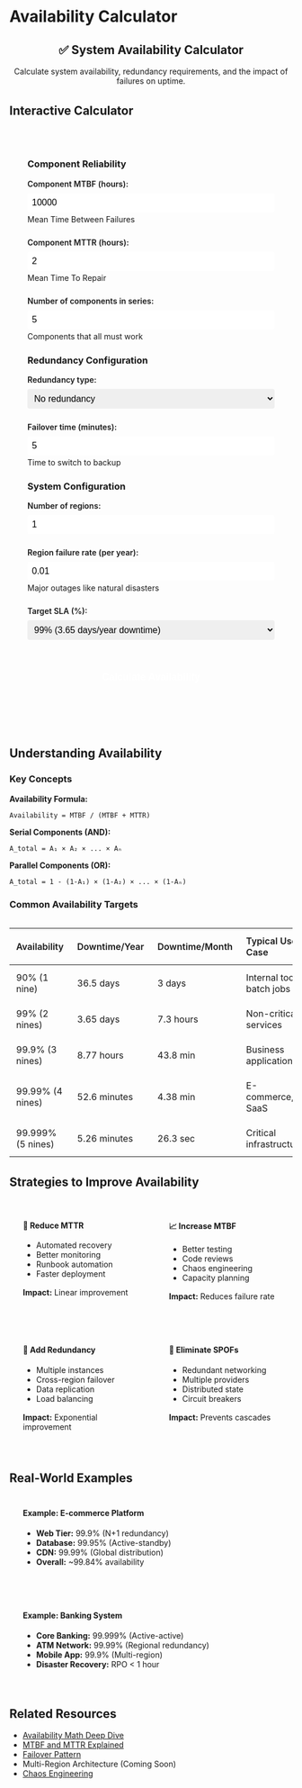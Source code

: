 # Availability Calculator

<div class="calculator-container">
<div class="calc-header">
<h2>✅ System Availability Calculator</h2>
<p>Calculate system availability, redundancy requirements, and the impact of failures on uptime.</p>
</div>

## Interactive Calculator

<div class="calculator-tool">
<form id="availabilityCalc">

### Component Reliability
<div class="input-group">
<label for="componentMTBF">Component MTBF (hours):</label>
<input type="number" id="componentMTBF" value="10000" min="1" step="100">
<span class="help">Mean Time Between Failures</span>
</div>

<div class="input-group">
<label for="componentMTTR">Component MTTR (hours):</label>
<input type="number" id="componentMTTR" value="2" min="0.1" step="0.1">
<span class="help">Mean Time To Repair</span>
</div>

<div class="input-group">
<label for="numComponents">Number of components in series:</label>
<input type="number" id="numComponents" value="5" min="1" step="1">
<span class="help">Components that all must work</span>
</div>

### Redundancy Configuration
<div class="input-group">
<label for="redundancyType">Redundancy type:</label>
<select id="redundancyType">
<option value="none">No redundancy</option>
<option value="active-standby">Active-Standby (1+1)</option>
<option value="n-plus-1">N+1 redundancy</option>
<option value="n-plus-2">N+2 redundancy</option>
<option value="active-active">Active-Active (2N)</option>
</select>
</div>

<div class="input-group">
<label for="failoverTime">Failover time (minutes):</label>
<input type="number" id="failoverTime" value="5" min="0" step="1">
<span class="help">Time to switch to backup</span>
</div>

### System Configuration
<div class="input-group">
<label for="numRegions">Number of regions:</label>
<input type="number" id="numRegions" value="1" min="1" max="10" step="1">
</div>

<div class="input-group">
<label for="regionFailureRate">Region failure rate (per year):</label>
<input type="number" id="regionFailureRate" value="0.01" min="0" max="1" step="0.001">
<span class="help">Major outages like natural disasters</span>
</div>

<div class="input-group">
<label for="targetSLA">Target SLA (%):</label>
<select id="targetSLA">
<option value="99">99% (3.65 days/year downtime)</option>
<option value="99.9">99.9% (8.77 hours/year)</option>
<option value="99.95">99.95% (4.38 hours/year)</option>
<option value="99.99">99.99% (52.6 minutes/year)</option>
<option value="99.999">99.999% (5.26 minutes/year)</option>
</select>
</div>

<button type="button" onclick="calculateAvailability()" class="calc-button">Calculate Availability</button>
</form>

<div id="results" class="results-panel">
<!-- Results will appear here -->
</div>
</div>

## Understanding Availability

### Key Concepts

**Availability Formula:**
```
Availability = MTBF / (MTBF + MTTR)
```

**Serial Components (AND):**
```
A_total = A₁ × A₂ × ... × Aₙ
```

**Parallel Components (OR):**
```
A_total = 1 - (1-A₁) × (1-A₂) × ... × (1-Aₙ)
```

### Common Availability Targets

<div class="availability-table">
<table class="responsive-table">
  <thead>
    <tr>
<th>Availability</th>
<th>Downtime/Year</th>
<th>Downtime/Month</th>
<th>Typical Use Case</th>
</tr>
  </thead>
  <tbody>
    <tr>
<td data-label="Availability">90% (1 nine)</td>
<td data-label="Downtime/Year">36.5 days</td>
<td data-label="Downtime/Month">3 days</td>
<td data-label="Typical Use Case">Internal tools, batch jobs</td>
</tr>
    <tr>
<td data-label="Availability">99% (2 nines)</td>
<td data-label="Downtime/Year">3.65 days</td>
<td data-label="Downtime/Month">7.3 hours</td>
<td data-label="Typical Use Case">Non-critical services</td>
</tr>
    <tr>
<td data-label="Availability">99.9% (3 nines)</td>
<td data-label="Downtime/Year">8.77 hours</td>
<td data-label="Downtime/Month">43.8 min</td>
<td data-label="Typical Use Case">Business applications</td>
</tr>
    <tr>
<td data-label="Availability">99.99% (4 nines)</td>
<td data-label="Downtime/Year">52.6 minutes</td>
<td data-label="Downtime/Month">4.38 min</td>
<td data-label="Typical Use Case">E-commerce, SaaS</td>
</tr>
    <tr>
<td data-label="Availability">99.999% (5 nines)</td>
<td data-label="Downtime/Year">5.26 minutes</td>
<td data-label="Downtime/Month">26.3 sec</td>
<td data-label="Typical Use Case">Critical infrastructure</td>
</tr>
  </tbody>
</table>
</div>

## Strategies to Improve Availability

<div class="strategy-grid">
<div class="strategy-card">
<h4>🔧 Reduce MTTR</h4>
<ul>
<li>Automated recovery</li>
<li>Better monitoring</li>
<li>Runbook automation</li>
<li>Faster deployment</li>
</ul>
<p><strong>Impact:</strong> Linear improvement</p>
</div>

<div class="strategy-card">
<h4>📈 Increase MTBF</h4>
<ul>
<li>Better testing</li>
<li>Code reviews</li>
<li>Chaos engineering</li>
<li>Capacity planning</li>
</ul>
<p><strong>Impact:</strong> Reduces failure rate</p>
</div>

<div class="strategy-card">
<h4>🔄 Add Redundancy</h4>
<ul>
<li>Multiple instances</li>
<li>Cross-region failover</li>
<li>Data replication</li>
<li>Load balancing</li>
</ul>
<p><strong>Impact:</strong> Exponential improvement</p>
</div>

<div class="strategy-card">
<h4>🎯 Eliminate SPOFs</h4>
<ul>
<li>Redundant networking</li>
<li>Multiple providers</li>
<li>Distributed state</li>
<li>Circuit breakers</li>
</ul>
<p><strong>Impact:</strong> Prevents cascades</p>
</div>
</div>

## Real-World Examples

<div class="example-box">
<h4>Example: E-commerce Platform</h4>
<ul>
<li><strong>Web Tier:</strong> 99.9% (N+1 redundancy)</li>
<li><strong>Database:</strong> 99.95% (Active-standby)</li>
<li><strong>CDN:</strong> 99.99% (Global distribution)</li>
<li><strong>Overall:</strong> ~99.84% availability</li>
</ul>
</div>

<div class="example-box">
<h4>Example: Banking System</h4>
<ul>
<li><strong>Core Banking:</strong> 99.999% (Active-active)</li>
<li><strong>ATM Network:</strong> 99.99% (Regional redundancy)</li>
<li><strong>Mobile App:</strong> 99.9% (Multi-region)</li>
<li><strong>Disaster Recovery:</strong> RPO < 1 hour</li>
</ul>
</div>

## Related Resources

- [Availability Math Deep Dive](/quantitative/availability-math)
- [MTBF and MTTR Explained](/quantitative/mtbf-mttr)
- [Failover Pattern](/patterns/failover)
- Multi-Region Architecture (Coming Soon)
- [Chaos Engineering](/human-factors/chaos-engineering)

<script>
// Enhanced availability calculator with validation and visualizations
let availChart = null;

function validateAvailabilityInputs() {
    const inputs = {
        mtbf: { value: parseFloat(document.getElementById('componentMTBF').value), min: 1, max: 1000000, name: 'MTBF' },
        mttr: { value: parseFloat(document.getElementById('componentMTTR').value), min: 0.1, max: 1000, name: 'MTTR' },
        numComponents: { value: parseInt(document.getElementById('numComponents').value), min: 1, max: 100, name: 'Components' },
        redundancyType: { value: document.getElementById('redundancyType').value, name: 'Redundancy type' },
        failoverTime: { value: parseFloat(document.getElementById('failoverTime').value), min: 0, max: 60, name: 'Failover time' },
        numRegions: { value: parseInt(document.getElementById('numRegions').value), min: 1, max: 10, name: 'Regions' },
        regionFailureRate: { value: parseFloat(document.getElementById('regionFailureRate').value), min: 0, max: 1, name: 'Region failure rate' },
        targetSLA: { value: parseFloat(document.getElementById('targetSLA').value), min: 90, max: 99.999, name: 'Target SLA' }
    };
    
    const errors = [];
    
    // Validate numeric inputs
    for (const [key, input] of Object.entries(inputs)) {
        if (key === 'redundancyType') continue;
        
        if (isNaN(input.value)) {
            errors.push(`${input.name} must be a number`);
        } else if (input.min !== undefined && input.max !== undefined && 
                   (input.value < input.min || input.value > input.max)) {
            errors.push(`${input.name} must be between ${input.min} and ${input.max}`);
        }
    }
    
    // Validate MTBF > MTTR
    if (inputs.mtbf.value <= inputs.mttr.value) {
        errors.push('MTBF must be greater than MTTR');
    }
    
    return { valid: errors.length === 0, errors, inputs };
}

function calculateAvailability() {
    // Validate inputs
    const validation = validateAvailabilityInputs();
    if (!validation.valid) {
        displayAvailabilityErrors(validation.errors);
        return;
    }
    
    const inputs = validation.inputs;
    const failoverTimeHours = inputs.failoverTime.value / 60; // Convert to hours
    
    // Calculate base component availability
    const componentAvailability = mtbf / (mtbf + mttr);
    
    // Calculate serial system availability
    const serialAvailability = Math.pow(componentAvailability, numComponents);
    
    // Apply redundancy
    let systemAvailability = serialAvailability;
    let redundancyFactor = 1;
    
    switch(redundancyType) {
        case 'active-standby':
            // 1+1 redundancy with failover time
            const effectiveMTTR = failoverTime;
            const redundantAvailability = 1 - Math.pow(1 - (mtbf / (mtbf + effectiveMTTR)), 2);
            systemAvailability = Math.pow(redundantAvailability, numComponents);
            redundancyFactor = 2;
            break;
            
        case 'n-plus-1':
            // N+1 redundancy
            systemAvailability = 1 - Math.pow(1 - serialAvailability, 2);
            redundancyFactor = 1.1;
            break;
            
        case 'n-plus-2':
            // N+2 redundancy
            systemAvailability = 1 - Math.pow(1 - serialAvailability, 3);
            redundancyFactor = 1.2;
            break;
            
        case 'active-active':
            // 2N redundancy
            systemAvailability = 1 - Math.pow(1 - serialAvailability, 2);
            redundancyFactor = 2;
            break;
    }
    
    // Apply multi-region configuration
    if (numRegions > 1) {
        const regionAvailability = 1 - regionFailureRate;
        const multiRegionAvailability = 1 - Math.pow(1 - (systemAvailability * regionAvailability), numRegions);
        systemAvailability = multiRegionAvailability;
    }
    
    // Calculate downtime
    const yearlyHours = 8760;
    const downtimeHours = (1 - systemAvailability) * yearlyHours;
    const downtimeMinutes = downtimeHours * 60;
    
    // Calculate nines
    const nines = -Math.log10(1 - systemAvailability);
    
    // Generate results
    let resultsHTML = `
        <h3>📊 Availability Analysis</h3>
        
        <div class="availability-summary">
            <div class="big-metric">
                <div class="metric-value">${(systemAvailability * 100).toFixed(4)}%</div>
                <div class="metric-label">System Availability</div>
                <div class="metric-detail">${nines.toFixed(1)} nines</div>
            </div>
            
            <div class="downtime-metrics">
                <div class="downtime-item">
                    <span class="label">Yearly Downtime:</span>
                    <span class="value">${formatDowntime(downtimeHours)}</span>
                </div>
                <div class="downtime-item">
                    <span class="label">Monthly Downtime:</span>
                    <span class="value">${formatDowntime(downtimeHours / 12)}</span>
                </div>
                <div class="downtime-item">
                    <span class="label">Daily Downtime:</span>
                    <span class="value">${formatDowntime(downtimeHours / 365)}</span>
                </div>
            </div>
        </div>
        
        <div class="component-breakdown">
            <h4>Component Analysis</h4>
            <table class="responsive-table">
  <thead>
    <tr>
                    <th>Component</th>
                    <th>Availability</th>
                    <th>Downtime/Year</th>
                </tr>
  </thead>
  <tbody>
    <tr>
                    <td data-label="Component">Single Component</td>
                    <td data-label="Availability">${(componentAvailability * 100).toFixed(3)}%</td>
                    <td data-label="Downtime/Year">${formatDowntime((1 - componentAvailability) * yearlyHours)}</td>
                </tr>
    <tr>
                    <td data-label="Component">Serial System (${numComponents} components)</td>
                    <td data-label="Availability">${(serialAvailability * 100).toFixed(3)}%</td>
                    <td data-label="Downtime/Year">${formatDowntime((1 - serialAvailability) * yearlyHours)}</td>
                </tr>
    <tr>
                    <td data-label="Component">With ${redundancyType.replace('-', ' ')}</td>
                    <td data-label="Availability">${(systemAvailability * 100).toFixed(4)}%</td>
                    <td data-label="Downtime/Year">${formatDowntime(downtimeHours)}</td>
                </tr>
  </tbody>
</table>
        </div>
        
        <div class="sla-comparison">
            <h4>SLA Target Comparison</h4>
    `;
    
    if (systemAvailability >= targetSLA / 100) {
        resultsHTML += `
            <div class="sla-met">
                ✅ System meets ${targetSLA}% SLA target
                <p>Margin: ${((systemAvailability - targetSLA/100) * yearlyHours * 60).toFixed(1)} minutes/year</p>
            </div>
        `;
    } else {
        const gap = (targetSLA/100 - systemAvailability) * yearlyHours;
        resultsHTML += `
            <div class="sla-not-met">
                ❌ System does not meet ${targetSLA}% SLA target
                <p>Gap: ${formatDowntime(gap)} additional uptime needed</p>
            </div>
        `;
    }
    
    resultsHTML += `
        </div>
        
        <div class="cost-analysis">
            <h4>💰 Cost-Benefit Analysis</h4>
            <table class="responsive-table">
  <thead>
    <tr>
                    <th>Configuration</th>
                    <th>Availability</th>
                    <th>Resource Multiplier</th>
                    <th>Cost Impact</th>
                </tr>
  </thead>
  <tbody>
    <tr>
                    <td data-label="Configuration">No Redundancy</td>
                    <td data-label="Availability">${(serialAvailability * 100).toFixed(2)}%</td>
                    <td data-label="Resource Multiplier">1x</td>
                    <td data-label="Cost Impact">Baseline</td>
                </tr>
    <tr>
                    <td data-label="Configuration">Current (${redundancyType})</td>
                    <td data-label="Availability">${(systemAvailability * 100).toFixed(3)}%</td>
                    <td data-label="Resource Multiplier">${redundancyFactor}x</td>
                    <td data-label="Cost Impact">+${((redundancyFactor - 1) * 100).toFixed(0)}%</td>
                </tr>
    <tr>
                    <td data-label="Configuration">Add Region</td>
                    <td data-label="Availability">${calculateNextRegion(systemAvailability, regionFailureRate)}%</td>
                    <td data-label="Resource Multiplier">${(redundancyFactor * 2).toFixed(1)}x</td>
                    <td data-label="Cost Impact">+${((redundancyFactor * 2 - 1) * 100).toFixed(0)}%</td>
                </tr>
  </tbody>
</table>
        </div>
        
        <div class="recommendations">
            <h4>💡 Recommendations</h4>
            <ul>
    `;
    
    // Add specific recommendations
    if (systemAvailability < targetSLA / 100) {
        resultsHTML += '<li class="urgent">⚠️ Immediate action needed to meet SLA target</li>';
        
        if (redundancyType === 'none') {
            resultsHTML += '<li>Add redundancy - even Active-Standby would improve availability significantly</li>';
        }
        
        if (numRegions === 1) {
            resultsHTML += '<li>Consider multi-region deployment for major availability gains</li>';
        }
        
        if (mttr > 4) {
            resultsHTML += '<li>Reduce MTTR through automation - current ${mttr}h is high</li>';
        }
    }
    
    if (numComponents > 3 && redundancyType === 'none') {
        resultsHTML += '<li>High component count without redundancy is risky - consider redundancy</li>';
    }
    
    if (failoverTime > 10 && redundancyType !== 'none') {
        resultsHTML += '<li>Failover time of ${failoverTime} minutes is high - aim for under 5 minutes</li>';
    }
    
    resultsHTML += `
            </ul>
        </div>
        
        <div class="visualization">
            <h4>Availability Over Time</h4>
            <canvas id="availChart" width="600" height="200"></canvas>
        </div>
    `;
    
    document.getElementById('results').innerHTML = resultsHTML;
    
    // Draw availability chart
    drawAvailabilityChart(systemAvailability);
}

function formatDowntime(hours) {
    if (hours >= 24) {
        return `${(hours / 24).toFixed(1)} days`;
    } else if (hours >= 1) {
        return `${hours.toFixed(1)} hours`;
    } else {
        return `${(hours * 60).toFixed(1)} minutes`;
    }
}

function calculateNextRegion(currentAvail, regionFailureRate) {
    const regionAvail = 1 - regionFailureRate;
    const twoRegionAvail = 1 - Math.pow(1 - (currentAvail * regionAvail), 2);
    return (twoRegionAvail * 100).toFixed(3);
}

function drawAvailabilityChart(availability) {
    const canvas = document.getElementById('availChart');
    if (!canvas) return;
    
    const ctx = canvas.getContext('2d');
    const width = canvas.width;
    const height = canvas.height;
    
    // Clear canvas
    ctx.clearRect(0, 0, width, height);
    
    // Draw availability bar
    const barHeight = 40;
    const barY = height / 2 - barHeight / 2;
    
    // Background (downtime)
    ctx.fillStyle = '#ff6b6b';
    ctx.fillRect(0, barY, width, barHeight);
    
    // Availability portion
    ctx.fillStyle = '#51cf66';
    ctx.fillRect(0, barY, width * availability, barHeight);
    
    // Draw scale
    ctx.fillStyle = '#333';
    ctx.font = '12px sans-serif';
    
    // SLA markers
    const slaMarkers = [0.99, 0.999, 0.9999, 0.99999];
    slaMarkers.forEach(sla => {
        const x = width * sla;
        ctx.strokeStyle = '#666';
        ctx.beginPath();
        ctx.moveTo(x, barY - 10);
        ctx.lineTo(x, barY + barHeight + 10);
        ctx.stroke();
        
        ctx.fillText(`${(sla * 100)}%`, x - 20, barY - 15);
    });
    
    // Current position
    const currentX = width * availability;
    ctx.strokeStyle = '#000';
    ctx.lineWidth = 2;
    ctx.beginPath();
    ctx.moveTo(currentX, barY - 5);
    ctx.lineTo(currentX, barY + barHeight + 5);
    ctx.stroke();
    
    // Label
    ctx.fillStyle = '#000';
    ctx.font = 'bold 14px sans-serif';
    ctx.fillText('Current', currentX - 25, barY + barHeight + 25);
}
</script>

<style>
.calculator-container {
    max-width: 900px;
    margin: 0 auto;
}

.calc-header {
    text-align: center;
    margin-bottom: 2rem;
}

.calculator-tool {
    background: var(--md-code-bg-color);
    padding: 2rem;
    border-radius: 8px;
    margin-bottom: 2rem;
}

.input-group {
    margin-bottom: 1.5rem;
}

.input-group label {
    display: block;
    font-weight: 600;
    margin-bottom: 0.5rem;
}

.input-group input, .input-group select {
    width: 100%;
    padding: 0.5rem;
    border: 1px solid var(--md-default-fg-color--lighter);
    border-radius: 4px;
    font-size: 1rem;
}

.input-group .help {
    display: block;
    font-size: 0.875rem;
    color: var(--md-default-fg-color--light);
    margin-top: 0.25rem;
}

.calc-button {
    width: 100%;
    padding: 1rem;
    background: var(--md-primary-fg-color);
    color: white;
    border: none;
    border-radius: 4px;
    font-size: 1.1rem;
    font-weight: 600;
    cursor: pointer;
    margin-top: 1rem;
}

.calc-button:hover {
    background: var(--md-primary-fg-color--dark);
}

.results-panel {
    margin-top: 2rem;
}

.availability-summary {
    display: grid;
    grid-template-columns: 1fr 2fr;
    gap: 2rem;
    margin: 2rem 0;
    padding: 2rem;
    background: var(--md-code-bg-color);
    border-radius: 8px;
}

.big-metric {
    text-align: center;
}

.metric-value {
    font-size: 3rem;
    font-weight: 700;
    color: var(--md-primary-fg-color);
}

.metric-label {
    font-size: 1.2rem;
    margin-top: 0.5rem;
}

.metric-detail {
    font-size: 1rem;
    color: var(--md-default-fg-color--light);
}

.downtime-metrics {
    display: flex;
    flex-direction: column;
    justify-content: center;
}

.downtime-item {
    padding: 0.75rem 0;
    border-bottom: 1px solid var(--md-default-fg-color--lighter);
}

.downtime-item:last-child {
    border-bottom: none;
}

.downtime-item .label {
    font-weight: 600;
    margin-right: 1rem;
}

.downtime-item .value {
    float: right;
    color: var(--md-primary-fg-color);
}

.component-breakdown, .sla-comparison, .cost-analysis, .recommendations {
    margin: 2rem 0;
    padding: 1.5rem;
    background: var(--md-code-bg-color);
    border-radius: 8px;
}

table {
    width: 100%;
    border-collapse: collapse;
    margin-top: 1rem;
}

th, td {
    padding: 0.75rem;
    text-align: left;
    border-bottom: 1px solid var(--md-default-fg-color--lighter);
}

th {
    font-weight: 600;
    background: var(--md-default-bg-color);
}

.sla-met {
    padding: 1rem;
    background: #d3f9d8;
    color: #2b8a3e;
    border-radius: 4px;
    font-weight: 600;
}

.sla-not-met {
    padding: 1rem;
    background: #ffe3e3;
    color: #c92a2a;
    border-radius: 4px;
    font-weight: 600;
}

.recommendations ul {
    list-style: none;
    padding: 0;
}

.recommendations li {
    padding: 0.75rem 0;
    padding-left: 2rem;
    position: relative;
}

.recommendations li:before {
    content: "→";
    position: absolute;
    left: 0.5rem;
}

.recommendations li.urgent {
    color: var(--md-error-fg-color);
    font-weight: 600;
}

.availability-table {
    margin: 2rem 0;
}

.availability-table table {
    width: 100%;
}

.strategy-grid {
    display: grid;
    grid-template-columns: repeat(auto-fit, minmax(220px, 1fr));
    gap: 1rem;
    margin: 2rem 0;
}

.strategy-card {
    padding: 1.5rem;
    background: var(--md-code-bg-color);
    border-radius: 8px;
}

.strategy-card h4 {
    margin-top: 0;
    color: var(--md-primary-fg-color);
}

.strategy-card p {
    margin-top: 1rem;
    font-size: 0.875rem;
    color: var(--md-default-fg-color--light);
}

.example-box {
    padding: 1.5rem;
    margin: 1rem 0;
    background: var(--md-primary-fg-color--light);
    border-radius: 8px;
}

.example-box h4 {
    margin-top: 0;
}

.visualization {
    margin-top: 2rem;
    padding: 1.5rem;
    background: var(--md-code-bg-color);
    border-radius: 8px;
}

# availChart {
    max-width: 100%;
    height: auto;
    margin-top: 1rem;
}

@media (max-width: 768px) {
    .calculator-tool {
        padding: 1rem;
    }
    
    .availability-summary {
        grid-template-columns: 1fr;
    }
    
    .strategy-grid {
        grid-template-columns: 1fr;
    }
}
</style>
</div>